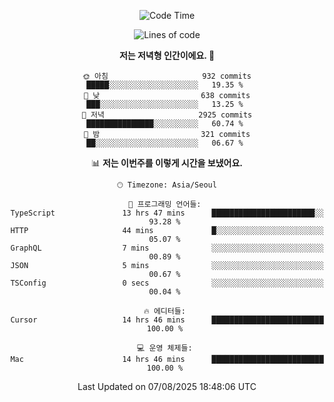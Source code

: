 <div align='center'>
 
<!--START_SECTION:waka-->
![Code Time](http://img.shields.io/badge/Code%20Time-4%2C536%20hrs%2051%20mins-blue)

![Lines of code](https://img.shields.io/badge/%EC%A0%80%EB%8A%94%20%EC%97%AC%ED%83%9C%EA%B9%8C%EC%A7%80%20-2.0%20million%20%EC%A4%84%EC%9D%98%20%EC%BD%94%EB%93%9C%EB%A5%BC%20%EC%9E%91%EC%84%B1%ED%96%88%EC%96%B4%EC%9A%94.-blue)

**저는 저녁형 인간이에요. 🦉** 

```text
🌞 아침                     932 commits         █████░░░░░░░░░░░░░░░░░░░░   19.35 % 
🌆 낮　                     638 commits         ███░░░░░░░░░░░░░░░░░░░░░░   13.25 % 
🌃 저녁                     2925 commits        ███████████████░░░░░░░░░░   60.74 % 
🌙 밤　                     321 commits         ██░░░░░░░░░░░░░░░░░░░░░░░   06.67 % 
```


📊 **저는 이번주를 이렇게 시간을 보냈어요.** 

```text
🕑︎ Timezone: Asia/Seoul

💬 프로그래밍 언어들: 
TypeScript               13 hrs 47 mins      ███████████████████████░░   93.28 % 
HTTP                     44 mins             █░░░░░░░░░░░░░░░░░░░░░░░░   05.07 % 
GraphQL                  7 mins              ░░░░░░░░░░░░░░░░░░░░░░░░░   00.89 % 
JSON                     5 mins              ░░░░░░░░░░░░░░░░░░░░░░░░░   00.67 % 
TSConfig                 0 secs              ░░░░░░░░░░░░░░░░░░░░░░░░░   00.04 % 

🔥 에디터들: 
Cursor                   14 hrs 46 mins      █████████████████████████   100.00 % 

💻 운영 체제들: 
Mac                      14 hrs 46 mins      █████████████████████████   100.00 % 
```


 Last Updated on 07/08/2025 18:48:06 UTC
<!--END_SECTION:waka-->
 </div>
<!---
Emewjin/Emewjin is a ✨ special ✨ repository because its `README.md` (this file) appears on your GitHub profile.
You can click the Preview link to take a look at your changes.
--->
